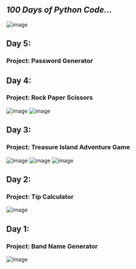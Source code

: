 <h2><em>100 Days of Python Code...</em></h2>

![image](/Wallpapers/Wallpapers/png%20wallpapers/PythonBanner.png)

<h2>Day 5:</h2> 
<h3>Project: Password Generator</h3>

<h2>Day 4:</h2> 
<h3>Project: Rock Paper Scissors</h3>

![image](/ScreenShots/RockPaperScissors/RockPaperScissors.PNG)
![image](/ScreenShots/RockPaperScissors/Terminal.PNG)

<h2>Day 3:</h2> 
<h3>Project: Treasure Island Adventure Game</h3>

![Image](/ScreenShots/TreasureIsland/TreasureIsland.PNG)
![image](/ScreenShots/TreasureIsland/TreasureIslandLogic.PNG)
![image](/ScreenShots/TreasureIsland/Terminal.PNG)

<h2>Day 2:</h2> 
<h3>Project: Tip Calculator</h3>

![image](/ScreenShots/TipCalculator/FinalScreenshot.PNG)

<h2>Day 1:</h2> 
<h3>Project: Band Name Generator</h3>

![Image](Day1/BrandNameGenerator.png)
